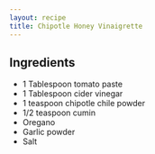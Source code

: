 ```yaml
---
layout: recipe
title: Chipotle Honey Vinaigrette
---
```


## Ingredients

* 1 Tablespoon tomato paste
* 1 Tablespoon cider vinegar
* 1 teaspoon chipotle chile powder
* 1/2 teaspoon cumin
* Oregano
* Garlic powder
* Salt

